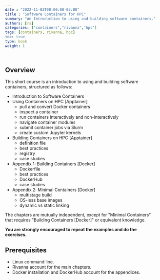 ```yaml
---
date : "2022-11-03T00:00:00-05:00"
title : "Software Containers for HPC"
summary: "An Introduction to using and building software containers."
authors: [rs]
categories: ["containers","rivanna","hpc"]
tags: [containers, rivanna, hpc]
toc: true
type: book
weight: 1

---
```


## Overview
This short course is an introduction to using and building software containers, structured as follows:

- Introduction to Software Containers
- Using Containers on HPC [Apptainer]
    - pull and convert Docker containers
    - inspect a container
    - run containers interactively and non-interactively
    - navigate container modules
    - submit container jobs via Slurm
    - create custom Jupyter kernels
- Building Containers on HPC [Apptainer]
    - definition file
    - best practices
    - registry
    - case studies
- Appendix 1: Building Containers [Docker]
    - Dockerfile
    - best practices
    - DockerHub
    - case studies
- Appendix 2: Minimal Containers [Docker]
    - multistage build
    - OS-less base images
    - dynamic vs static linking

The chapters are mutually independent, except for "Minimal Containers" that requires "Building Containers [Docker]" or equivalent knowledge.

**You are strongly encouraged to repeat the examples and do the exercises.**

## Prerequisites
- Linux command line.
- Rivanna account for the main chapters.
- Docker installation and DockerHub account for the appendices.

